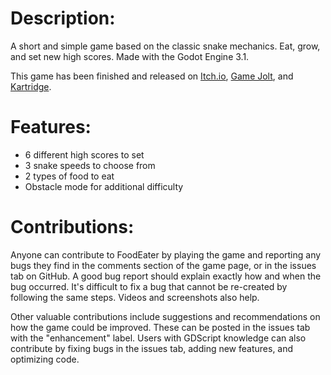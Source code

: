 # Description:

A short and simple game based on the classic snake mechanics. Eat, grow, and set new high scores.​ Made with the Godot Engine 3.1.

This game has been finished and released on [Itch.io](https://plaincrown.itch.io/), [Game Jolt](https://gamejolt.com/@PlainCrown/games), and [Kartridge](https://www.kartridge.com/profiles/PlainCrown/developed-games).

# Features:

* 6 different high scores to set
* 3 snake speeds to choose from
* 2 types of food to eat
* Obstacle mode for additional difficulty

# Contributions:

Anyone can contribute to FoodEater by playing the game and reporting any bugs they find in the comments section of the game page, or in the issues tab on GitHub. A good bug report should explain exactly how and when the bug occurred. It's difficult to fix a bug that cannot be re-created by following the same steps. Videos and screenshots also help.

Other valuable contributions include suggestions and recommendations on how the game could be improved. These can be posted in the issues tab with the "enhancement" label. Users with GDScript knowledge can also contribute by fixing bugs in the issues tab, adding new features, and optimizing code.
